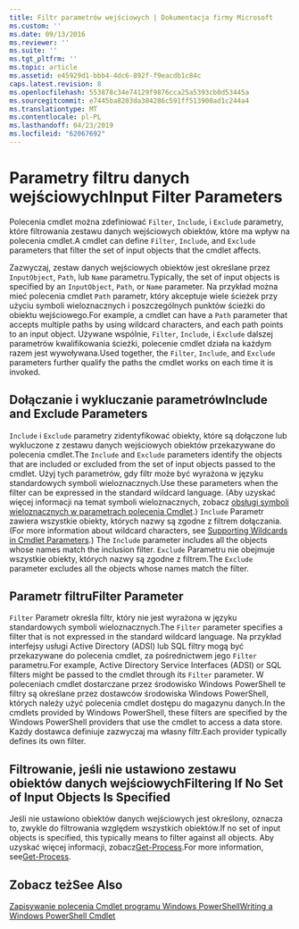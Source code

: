 ```yaml
---
title: Filtr parametrów wejściowych | Dokumentacja firmy Microsoft
ms.custom: ''
ms.date: 09/13/2016
ms.reviewer: ''
ms.suite: ''
ms.tgt_pltfrm: ''
ms.topic: article
ms.assetid: e45929d1-bbb4-4dc6-892f-f9eacdb1c84c
caps.latest.revision: 8
ms.openlocfilehash: 553878c34e74129f9876cca25a5393cb0d53445a
ms.sourcegitcommit: e7445ba8203da304286c591ff513900ad1c244a4
ms.translationtype: MT
ms.contentlocale: pl-PL
ms.lasthandoff: 04/23/2019
ms.locfileid: "62067692"
---
```

# <a name="input-filter-parameters"></a><span data-ttu-id="8e273-102">Parametry filtru danych wejściowych</span><span class="sxs-lookup"><span data-stu-id="8e273-102">Input Filter Parameters</span></span>

<span data-ttu-id="8e273-103">Polecenia cmdlet można zdefiniować `Filter`, `Include`, i `Exclude` parametry, które filtrowania zestawu danych wejściowych obiektów, które ma wpływ na polecenia cmdlet.</span><span class="sxs-lookup"><span data-stu-id="8e273-103">A cmdlet can define `Filter`, `Include`, and `Exclude` parameters that filter the set of input objects that the cmdlet affects.</span></span>

<span data-ttu-id="8e273-104">Zazwyczaj, zestaw danych wejściowych obiektów jest określane przez `InputObject`, `Path`, lub `Name` parametru.</span><span class="sxs-lookup"><span data-stu-id="8e273-104">Typically, the set of input objects is specified by an `InputObject`, `Path`, or `Name` parameter.</span></span> <span data-ttu-id="8e273-105">Na przykład można mieć polecenia cmdlet `Path` parametr, który akceptuje wiele ścieżek przy użyciu symboli wieloznacznych i poszczególnych punktów ścieżki do obiektu wejściowego.</span><span class="sxs-lookup"><span data-stu-id="8e273-105">For example, a cmdlet can have a `Path` parameter that accepts multiple paths by using wildcard characters, and each path points to an input object.</span></span> <span data-ttu-id="8e273-106">Używane wspólnie, `Filter`, `Include`, i `Exclude` dalszej parametrów kwalifikowania ścieżki, polecenie cmdlet działa na każdym razem jest wywoływana.</span><span class="sxs-lookup"><span data-stu-id="8e273-106">Used together, the `Filter`, `Include`, and `Exclude` parameters further qualify the paths the cmdlet works on each time it is invoked.</span></span>

## <a name="include-and-exclude-parameters"></a><span data-ttu-id="8e273-107">Dołączanie i wykluczanie parametrów</span><span class="sxs-lookup"><span data-stu-id="8e273-107">Include and Exclude Parameters</span></span>

<span data-ttu-id="8e273-108">`Include` i `Exclude` parametry zidentyfikować obiekty, które są dołączone lub wykluczone z zestawu danych wejściowych obiektów przekazywane do polecenia cmdlet.</span><span class="sxs-lookup"><span data-stu-id="8e273-108">The `Include` and `Exclude` parameters identify the objects that are included or excluded from the set of input objects passed to the cmdlet.</span></span> <span data-ttu-id="8e273-109">Użyj tych parametrów, gdy filtr może być wyrażona w języku standardowych symboli wieloznacznych.</span><span class="sxs-lookup"><span data-stu-id="8e273-109">Use these parameters when the filter can be expressed in the standard wildcard language.</span></span> <span data-ttu-id="8e273-110">(Aby uzyskać więcej informacji na temat symboli wieloznacznych, zobacz [obsługi symboli wieloznacznych w parametrach polecenia Cmdlet](./supporting-wildcard-characters-in-cmdlet-parameters.md).) `Include` Parametr zawiera wszystkie obiekty, których nazwy są zgodne z filtrem dołączania.</span><span class="sxs-lookup"><span data-stu-id="8e273-110">(For more information about wildcard characters, see [Supporting Wildcards in Cmdlet Parameters](./supporting-wildcard-characters-in-cmdlet-parameters.md).) The `Include` parameter includes all the objects whose names match the inclusion filter.</span></span> <span data-ttu-id="8e273-111">`Exclude` Parametru nie obejmuje wszystkie obiekty, których nazwy są zgodne z filtrem.</span><span class="sxs-lookup"><span data-stu-id="8e273-111">The `Exclude` parameter excludes all the objects whose names match the filter.</span></span>

## <a name="filter-parameter"></a><span data-ttu-id="8e273-112">Parametr filtru</span><span class="sxs-lookup"><span data-stu-id="8e273-112">Filter Parameter</span></span>

<span data-ttu-id="8e273-113">`Filter` Parametr określa filtr, który nie jest wyrażona w języku standardowych symboli wieloznacznych.</span><span class="sxs-lookup"><span data-stu-id="8e273-113">The `Filter` parameter specifies a filter that is not expressed in the standard wildcard language.</span></span> <span data-ttu-id="8e273-114">Na przykład interfejsy usługi Active Directory (ADSI) lub SQL filtry mogą być przekazywane do polecenia cmdlet, za pośrednictwem jego `Filter` parametru.</span><span class="sxs-lookup"><span data-stu-id="8e273-114">For example, Active Directory Service Interfaces (ADSI) or SQL filters might be passed to the cmdlet through its `Filter` parameter.</span></span> <span data-ttu-id="8e273-115">W poleceniach cmdlet dostarczane przez środowisko Windows PowerShell te filtry są określane przez dostawców środowiska Windows PowerShell, których należy użyć polecenia cmdlet dostępu do magazynu danych.</span><span class="sxs-lookup"><span data-stu-id="8e273-115">In the cmdlets provided by Windows PowerShell, these filters are specified by the Windows PowerShell providers that use the cmdlet to access a data store.</span></span> <span data-ttu-id="8e273-116">Każdy dostawca definiuje zazwyczaj ma własny filtr.</span><span class="sxs-lookup"><span data-stu-id="8e273-116">Each provider typically defines its own filter.</span></span>

## <a name="filtering-if-no-set-of-input-objects-is-specified"></a><span data-ttu-id="8e273-117">Filtrowanie, jeśli nie ustawiono zestawu obiektów danych wejściowych</span><span class="sxs-lookup"><span data-stu-id="8e273-117">Filtering If No Set of Input Objects Is Specified</span></span>

<span data-ttu-id="8e273-118">Jeśli nie ustawiono obiektów danych wejściowych jest określony, oznacza to, zwykle do filtrowania względem wszystkich obiektów.</span><span class="sxs-lookup"><span data-stu-id="8e273-118">If no set of input objects is specified, this typically means to filter against all objects.</span></span> <span data-ttu-id="8e273-119">Aby uzyskać więcej informacji, zobacz[Get-Process](/powershell/module/Microsoft.PowerShell.Management/Get-Process).</span><span class="sxs-lookup"><span data-stu-id="8e273-119">For more information, see[Get-Process](/powershell/module/Microsoft.PowerShell.Management/Get-Process).</span></span>

## <a name="see-also"></a><span data-ttu-id="8e273-120">Zobacz też</span><span class="sxs-lookup"><span data-stu-id="8e273-120">See Also</span></span>

[<span data-ttu-id="8e273-121">Zapisywanie polecenia Cmdlet programu Windows PowerShell</span><span class="sxs-lookup"><span data-stu-id="8e273-121">Writing a Windows PowerShell Cmdlet</span></span>](./writing-a-windows-powershell-cmdlet.md)